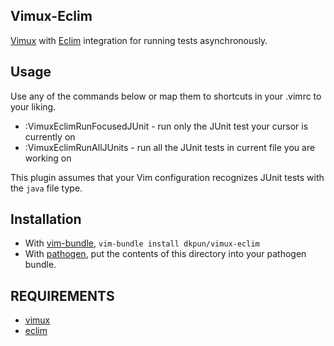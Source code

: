 ## Vimux-Eclim

[Vimux](https://github.com/benmills/vimux) with [Eclim](https://github.com/ervandew/eclim) integration for running tests asynchronously.

## Usage

Use any of the commands below or map them to shortcuts in your .vimrc to your liking.

  - :VimuxEclimRunFocusedJUnit - run only the JUnit test your cursor is currently on
  - :VimuxEclimRunAllJUnits - run all the JUnit tests in current file you are working on

This plugin assumes that your Vim configuration recognizes JUnit tests with the `java` file type.

## Installation

- With [vim-bundle](https://github.com/benmills/vim-bundle), `vim-bundle install dkpun/vimux-eclim`
- With [pathogen](https://github.com/tpope/vim-pathogen), put the contents of this directory into your pathogen bundle.

## REQUIREMENTS

- [vimux](https://github.com/benmills/vimux)
- [eclim](https://github.com/ervandew/eclim)

